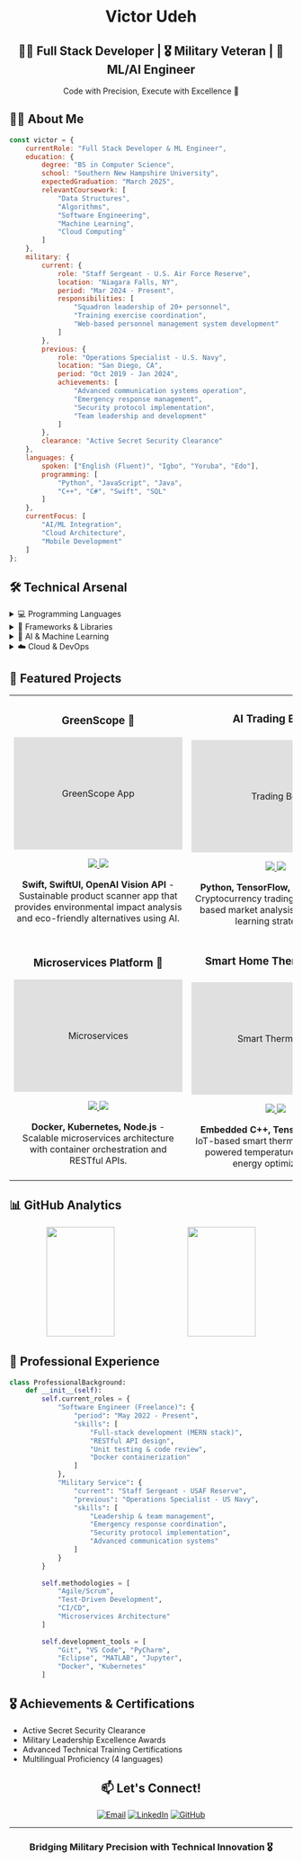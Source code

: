 <div align="center">
  
# Victor Udeh

## 👨‍💻 Full Stack Developer | 🎖️ Military Veteran | 🤖 ML/AI Engineer



Code with Precision, Execute with Excellence 🎯

</div>

## 👨‍💻 About Me
```javascript
const victor = {
    currentRole: "Full Stack Developer & ML Engineer",
    education: {
        degree: "BS in Computer Science",
        school: "Southern New Hampshire University",
        expectedGraduation: "March 2025",
        relevantCoursework: [
            "Data Structures",
            "Algorithms",
            "Software Engineering",
            "Machine Learning",
            "Cloud Computing"
        ]
    },
    military: {
        current: {
            role: "Staff Sergeant - U.S. Air Force Reserve",
            location: "Niagara Falls, NY",
            period: "Mar 2024 - Present",
            responsibilities: [
                "Squadron leadership of 20+ personnel",
                "Training exercise coordination",
                "Web-based personnel management system development"
            ]
        },
        previous: {
            role: "Operations Specialist - U.S. Navy",
            location: "San Diego, CA",
            period: "Oct 2019 - Jan 2024",
            achievements: [
                "Advanced communication systems operation",
                "Emergency response management",
                "Security protocol implementation",
                "Team leadership and development"
            ]
        },
        clearance: "Active Secret Security Clearance"
    },
    languages: {
        spoken: ["English (Fluent)", "Igbo", "Yoruba", "Edo"],
        programming: [
            "Python", "JavaScript", "Java", 
            "C++", "C#", "Swift", "SQL"
        ]
    },
    currentFocus: [
        "AI/ML Integration",
        "Cloud Architecture",
        "Mobile Development"
    ]
};
```

## 🛠️ Technical Arsenal

<details>
<summary>💻 Programming Languages</summary>
<br>
<p align="left">
  <img src="https://img.shields.io/badge/Python-3776AB?style=for-the-badge&logo=python&logoColor=white"/>
  <img src="https://img.shields.io/badge/JavaScript-F7DF1E?style=for-the-badge&logo=javascript&logoColor=black"/>
  <img src="https://img.shields.io/badge/TypeScript-007ACC?style=for-the-badge&logo=typescript&logoColor=white"/>
  <img src="https://img.shields.io/badge/Java-ED8B00?style=for-the-badge&logo=java&logoColor=white"/>
  <img src="https://img.shields.io/badge/C++-00599C?style=for-the-badge&logo=c%2B%2B&logoColor=white"/>
  <img src="https://img.shields.io/badge/C%23-239120?style=for-the-badge&logo=c-sharp&logoColor=white"/>
  <img src="https://img.shields.io/badge/Swift-FA7343?style=for-the-badge&logo=swift&logoColor=white"/>
  <img src="https://img.shields.io/badge/HTML5-E34F26?style=for-the-badge&logo=html5&logoColor=white"/>
  <img src="https://img.shields.io/badge/CSS3-1572B6?style=for-the-badge&logo=css3&logoColor=white"/>
  <img src="https://img.shields.io/badge/SQL-4479A1?style=for-the-badge&logo=mysql&logoColor=white"/>
</p>
</details>

<details>
<summary>🚀 Frameworks & Libraries</summary>
<br>
<p align="left">
  <img src="https://img.shields.io/badge/React-20232A?style=for-the-badge&logo=react&logoColor=61DAFB"/>
  <img src="https://img.shields.io/badge/Node.js-43853D?style=for-the-badge&logo=node.js&logoColor=white"/>
  <img src="https://img.shields.io/badge/Express-000000?style=for-the-badge&logo=express&logoColor=white"/>
  <img src="https://img.shields.io/badge/React_Native-20232A?style=for-the-badge&logo=react&logoColor=61DAFB"/>
  <img src="https://img.shields.io/badge/Flutter-02569B?style=for-the-badge&logo=flutter&logoColor=white"/>
  <img src="https://img.shields.io/badge/SwiftUI-000000?style=for-the-badge&logo=swift&logoColor=white"/>
  <img src="https://img.shields.io/badge/MongoDB-4EA94B?style=for-the-badge&logo=mongodb&logoColor=white"/>
  <img src="https://img.shields.io/badge/REST_APIs-FF6C37?style=for-the-badge&logo=postman&logoColor=white"/>
</p>
</details>

<details>
<summary>🧠 AI & Machine Learning</summary>
<br>
<p align="left">
  <img src="https://img.shields.io/badge/TensorFlow-FF6F00?style=for-the-badge&logo=tensorflow&logoColor=white"/>
  <img src="https://img.shields.io/badge/OpenAI-412991?style=for-the-badge&logo=openai&logoColor=white"/>
  <img src="https://img.shields.io/badge/GPT-412991?style=for-the-badge&logo=openai&logoColor=white"/>
  <img src="https://img.shields.io/badge/Computer_Vision-76B900?style=for-the-badge&logo=nvidia&logoColor=white"/>
  <img src="https://img.shields.io/badge/LLMs-FF6B6B?style=for-the-badge&logo=openai&logoColor=white"/>
</p>
</details>

<details>
<summary>☁️ Cloud & DevOps</summary>
<br>
<p align="left">
  <img src="https://img.shields.io/badge/Docker-2496ED?style=for-the-badge&logo=docker&logoColor=white"/>
  <img src="https://img.shields.io/badge/Kubernetes-326CE5?style=for-the-badge&logo=kubernetes&logoColor=white"/>
  <img src="https://img.shields.io/badge/AWS-232F3E?style=for-the-badge&logo=amazon-aws&logoColor=white"/>
  <img src="https://img.shields.io/badge/GCP-4285F4?style=for-the-badge&logo=google-cloud&logoColor=white"/>
  <img src="https://img.shields.io/badge/CI/CD-2088FF?style=for-the-badge&logo=github-actions&logoColor=white"/>
</p>
</details>

## 🌟 Featured Projects

<table>
  <tr>
    <td width="50%">
      <h3 align="center">GreenScope 🌿</h3>
      <div align="center">  
        <div style="width: 300px; height: 200px; background-color: #e0e0e0; display: flex; justify-content: center; align-items: center;">
          <span>GreenScope App</span>
        </div>
        <p>
          <a href="https://github.com/vhicktour/greenscope">
            <img src="https://img.shields.io/badge/Code-black?style=for-the-badge&logo=github"/>
          </a>  
          <a href="#">
            <img src="https://img.shields.io/badge/Demo-00C7B7?style=for-the-badge&logo=appstore"/>
          </a>
        </p>
        <p><strong>Swift, SwiftUI, OpenAI Vision API</strong> - Sustainable product scanner app that provides environmental impact analysis and eco-friendly alternatives using AI.</p>
      </div>
    </td>
    <td width="50%">
      <h3 align="center">AI Trading Bot 📈</h3>
      <div align="center">  
        <div style="width: 300px; height: 200px; background-color: #e0e0e0; display: flex; justify-content: center; align-items: center;">
          <span>Trading Bot</span>
        </div>
        <p>
          <a href="https://github.com/vhicktour/trading-bot">
            <img src="https://img.shields.io/badge/Code-black?style=for-the-badge&logo=github"/>
          </a>  
          <a href="https://trading-bot-demo.herokuapp.com">
            <img src="https://img.shields.io/badge/Demo-00C7B7?style=for-the-badge&logo=netlify"/>
          </a>
        </p>
        <p><strong>Python, TensorFlow, OpenAI API</strong> - Cryptocurrency trading bot with GPT-based market analysis and deep Q-learning strategies.</p>
      </div>
    </td>
  </tr>
  <tr>
    <td width="50%">
      <h3 align="center">Microservices Platform 🔄</h3>
      <div align="center">
        <div style="width: 300px; height: 200px; background-color: #e0e0e0; display: flex; justify-content: center; align-items: center;">
          <span>Microservices</span>
        </div>
        <p>
          <a href="https://github.com/vhicktour/microservices">
            <img src="https://img.shields.io/badge/Code-black?style=for-the-badge&logo=github"/>
          </a>
          <a href="https://microservices-demo.netlify.app">
            <img src="https://img.shields.io/badge/Demo-00C7B7?style=for-the-badge&logo=netlify"/>
          </a>
        </p>
        <p><strong>Docker, Kubernetes, Node.js</strong> - Scalable microservices architecture with container orchestration and RESTful APIs.</p>
      </div>
    </td>
    <td width="50%">
      <h3 align="center">Smart Home Thermostat 🏠</h3>
      <div align="center">
        <div style="width: 300px; height: 200px; background-color: #e0e0e0; display: flex; justify-content: center; align-items: center;">
          <span>Smart Thermostat</span>
        </div>
        <p>
          <a href="https://github.com/vhicktour/smart-thermostat">
            <img src="https://img.shields.io/badge/Code-black?style=for-the-badge&logo=github"/>
          </a>
          <a href="#">
            <img src="https://img.shields.io/badge/Demo-00C7B7?style=for-the-badge&logo=netlify"/>
          </a>
        </p>
        <p><strong>Embedded C++, TensorFlow Lite</strong> - IoT-based smart thermostat with ML-powered temperature control and energy optimization.</p>
      </div>
    </td>
  </tr>
</table>


## 📊 GitHub Analytics

<div align="center">
  <img width="49%" height="195px" src="https://github-readme-stats.vercel.app/api?username=vhicktour&show_icons=true&theme=radical&hide_border=true&include_all_commits=true&count_private=true"/>
  <img width="49%" height="195px" src="https://github-readme-streak-stats.herokuapp.com/?user=vhicktour&theme=radical&hide_border=true"/>
</div>

## 🎯 Professional Experience

```python
class ProfessionalBackground:
    def __init__(self):
        self.current_roles = {
            "Software Engineer (Freelance)": {
                "period": "May 2022 - Present",
                "skills": [
                    "Full-stack development (MERN stack)",
                    "RESTful API design",
                    "Unit testing & code review",
                    "Docker containerization"
                ]
            },
            "Military Service": {
                "current": "Staff Sergeant - USAF Reserve",
                "previous": "Operations Specialist - US Navy",
                "skills": [
                    "Leadership & team management",
                    "Emergency response coordination",
                    "Security protocol implementation",
                    "Advanced communication systems"
                ]
            }
        }
        
        self.methodologies = [
            "Agile/Scrum",
            "Test-Driven Development",
            "CI/CD",
            "Microservices Architecture"
        ]
        
        self.development_tools = [
            "Git", "VS Code", "PyCharm",
            "Eclipse", "MATLAB", "Jupyter",
            "Docker", "Kubernetes"
        ]
```

## 🎖️ Achievements & Certifications

- Active Secret Security Clearance
- Military Leadership Excellence Awards
- Advanced Technical Training Certifications
- Multilingual Proficiency (4 languages)

<div align="center">

## 📫 Let's Connect!

[![Email](https://img.shields.io/badge/Email-Victor.o.udeh@gmail.com-D14836?style=flat-square&logo=gmail&logoColor=white)](mailto:Victor.o.udeh@gmail.com)
[![LinkedIn](https://img.shields.io/badge/LinkedIn-victorudeh-0077B5?style=flat-square&logo=linkedin&logoColor=white)](https://www.linkedin.com/in/victorudeh)
[![GitHub](https://img.shields.io/badge/GitHub-vhicktour-100000?style=flat-square&logo=github&logoColor=white)](https://github.com/vhicktour)

---

### Bridging Military Precision with Technical Innovation 🎖️

</div>
